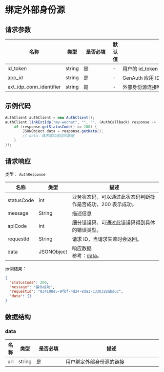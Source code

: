# 绑定外部身份源

<LastUpdated />

## 请求参数

| 名称                    | 类型   | <div style="width:80px">是否必填</div> | 默认值 | <div style="width:300px">描述</div> | <div style="width:200px"></div>示例值</div> |
| ----------------------- | ------ | -------------------------------------- | ------ | ----------------------------------- | ------------------------------------------- |
| id_token                | string | 是                                     | -      | 用户的 id_token                     |                                             |
| app_id                  | string | 是                                     | -      | GenAuth 应用 ID                     |                                             |
| ext_idp_conn_identifier | string | 是                                     | -      | 外部身份源连接唯一标志              | `my-wechat`                                 |

## 示例代码

```java
AuthClient authClient = new AuthClient();
authClient.linkExtIdp("my-wechat", "", "", (AuthCallback) response -> {
    if (response.getStatusCode() == 200) {
        JSONObject data = response.getData();
        // data：请求成功返回的数据
    }
});
```

## 请求响应

类型： `AuthResponse`

| 名称       | 类型       | 描述                                                         |
| ---------- | ---------- | ------------------------------------------------------------ |
| statusCode | int        | 业务状态码，可以通过此状态码判断操作是否成功，200 表示成功。 |
| message    | String     | 描述信息                                                     |
| apiCode    | int        | 细分错误码，可通过此错误码得到具体的错误类型。               |
| requestId  | String     | 请求 ID，当请求失败时会返回。                                |
| data       | JSONObject | 响应数据<br/>参考：<a href="#data">data</a>。                |

示例结果：

```json
{
  "statusCode": 200,
  "message": "操作成功",
  "requestId": "934108e5-9fbf-4d24-8da1-c330328abd6c",
  "data": {}
}
```

## 数据结构

### <a id="data"></a> data

| 名称 | 类型   | <div style="width:80px">是否必填</div> | <div style="width:300px">描述</div> | <div style="width:200px">示例值</div> |
| ---- | ------ | -------------------------------------- | ----------------------------------- | ------------------------------------- |
| url  | string | 是                                     | 用户绑定外部身份源的链接            |                                       |
